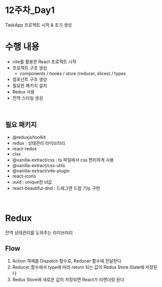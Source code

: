 # 12주차_Day1
TaskApp 프로젝트 시작 & 초기 생성

# 수행 내용
- vite를 활용한 React 프로젝트 시작
- 프로젝트 구조 생성
  - components / hooks / store (reducer, slices) / types
- 컴포넌트 구조 생성
- 필요한 패키지 설치
- Redux 사용 
- 전역 스타일 생성

<br>

## 필요 패키지
- @reduxjs/toolkit
- redux : 상태관리 라이브러리
- react-redux
- clsx
- @vanilla-extract/css : ts 파일에서 css 편리하게 사용
- @vanilla-extract/css-utils
- @vanilla-extract/vite-plugin
- react-icons
- uuid : unique한 id값
- react-beautiful-dnd : 드래그앤 드랍 기능 구현

<br>

# Redux
전역 상태관리를 도와주는 라이브러리

## Flow
1. Action 객체를 Dispatch 함수로, Reducer 함수에 전달한다
2. Reducer 함수에서 type에 따라 return 되는 값이 Redux Store State에 저장된다
3. Redux Store에 새로운 값이 저장되면 React가 리렌더링 된다